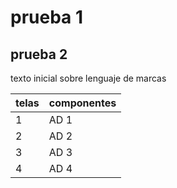 # prueba 1
## prueba 2
texto inicial sobre lenguaje de marcas 

telas|componentes
-----|------------
1    | AD 1
2    | AD 2
3    | AD 3
4    | AD 4

